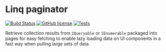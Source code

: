 # Linq paginator

[![Build Status](hhttps://travis-ci.org/devTimmy/linq-paginator.svg?branch=master)](https://travis-ci.org/devTimmy/linq-paginator)
[![GitHub license](https://img.shields.io/github/license/devTimmy/mobileNumberFormatter.svg)](https://github.com/devTimmy/paginator/blob/master/LICENSE)
[![Tests](https://img.shields.io/badge/tests-9%20passing-brightgreen.svg)]()


Retrieve collection results from `IQueryable` or `IEnumerable` packaged into pages for easy fetching to enable lazy loading data on UI components in a fast way when pulling large sets of data.
